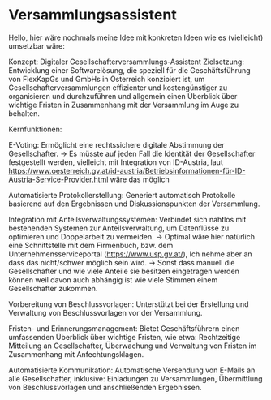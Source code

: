# Versammlungsassistent
Hello,
hier wäre nochmals meine Idee mit konkreten Ideen wie es (vielleicht) umsetzbar wäre:

Konzept: Digitaler Gesellschafterversammlungs-Assistent
Zielsetzung: Entwicklung einer Softwarelösung, die speziell für die Geschäftsführung von FlexKapGs und GmbHs in Österreich konzipiert ist, um Gesellschafterversammlungen effizienter und kostengünstiger zu organisieren und durchzuführen und allgemein einen Überblick über wichtige Fristen in Zusammenhang mit der Versammlung im Auge zu behalten.

Kernfunktionen:

E-Voting:
Ermöglicht eine rechtssichere digitale Abstimmung der Gesellschafter.
-> Es müsste auf jeden Fall die Identität der Gesellschafter festgestellt werden, vielleicht mit Integration von ID-Austria, laut https://www.oesterreich.gv.at/id-austria/Betriebsinformationen-für-ID-Austria-Service-Provider.html wäre das möglich

Automatisierte Protokollerstellung:
Generiert automatisch Protokolle basierend auf den Ergebnissen und Diskussionspunkten der Versammlung.

Integration mit Anteilsverwaltungssystemen:
Verbindet sich nahtlos mit bestehenden Systemen zur Anteilsverwaltung, um Datenflüsse zu optimieren und Doppelarbeit zu vermeiden.
-> Optimal wäre hier natürlich eine Schnittstelle mit dem Firmenbuch, bzw. dem Unternehmensserviceportal (https://www.usp.gv.at/), Ich nehme aber an dass das nicht/schwer möglich sein wird.
-> Sonst dass manuell die Gesellschafter und wie viele Anteile sie besitzen eingetragen werden können weil davon auch abhängig ist wie viele Stimmen einem Gesellschafter zukommen.

Vorbereitung von Beschlussvorlagen:
Unterstützt bei der Erstellung und Verwaltung von Beschlussvorlagen vor der Versammlung.

Fristen- und Erinnerungsmanagement:
Bietet Geschäftsführern einen umfassenden Überblick über wichtige Fristen, wie etwa:
Rechtzeitige Mitteilung an Gesellschafter,
Überwachung und Verwaltung von Fristen im Zusammenhang mit Anfechtungsklagen.

Automatisierte Kommunikation:
Automatische Versendung von E-Mails an alle Gesellschafter, inklusive:
Einladungen zu Versammlungen,
Übermittlung von Beschlussvorlagen und anschließenden Ergebnissen.
